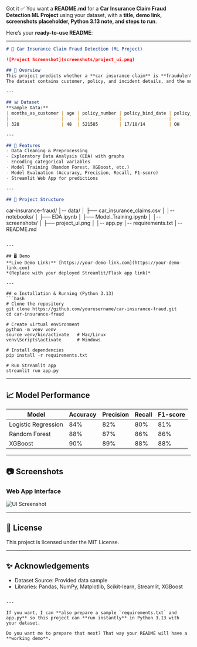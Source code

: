 Got it ✅
You want a **README.md** for a **Car Insurance Claim Fraud Detection ML Project** using your dataset, with a **title, demo link, screenshots placeholder, Python 3.13 note, and steps to run**.

Here’s your **ready-to-use README**:

---

```markdown
# 🚗 Car Insurance Claim Fraud Detection (ML Project)

![Project Screenshot](screenshots/project_ui.png)

## 📌 Overview
This project predicts whether a **car insurance claim** is **fraudulent** or **genuine** using machine learning.  
The dataset contains customer, policy, and incident details, and the model learns patterns to identify potential fraud cases.

---

## 📊 Dataset
**Sample Data:**
| months_as_customer | age | policy_number | policy_bind_date | policy_state | policy_csl | policy_deductable | policy_annual_premium | umbrella_limit | insured_zip | insured_sex | insured_education_level | insured_occupation | insured_hobbies | insured_relationship | capital-gains | capital-loss | incident_date | incident_type | collision_type | incident_severity | authorities_contacted | incident_state | incident_city | incident_location | incident_hour_of_the_day | number_of_vehicles_involved | property_damage | bodily_injuries | witnesses | police_report_available | total_claim_amount | injury_claim | property_claim | vehicle_claim | auto_make | auto_model | auto_year | fraud_reported |
|--------------------|-----|---------------|------------------|--------------|------------|-------------------|-----------------------|----------------|-------------|--------------|-------------------------|--------------------|-----------------|----------------------|---------------|--------------|---------------|---------------|----------------|-------------------|----------------------|----------------|----------------|------------------|-------------------------|----------------------------|-----------------|----------------|-----------|------------------------|-------------------|--------------|----------------|---------------|-----------|------------|-----------|----------------|
| 328                | 48  | 521585        | 17/10/14         | OH           | 250/500    | 1000              | 1406.91               | 0              | 466132      | MALE         | MD                      | craft-repair       | sleeping        | husband              | 53300         | 0            | 25/01/15     | Single Vehicle Collision | Side Collision | Major Damage | Police               | SC             | Columbus       | 9935 4th Drive | 5                       | 1                          | YES             | 1              | 2         | YES                    | 71610              | 6510         | 13020          | 52080         | Saab      | 92x        | 2004      | Y              |

---

## 🚀 Features
- Data Cleaning & Preprocessing
- Exploratory Data Analysis (EDA) with graphs
- Encoding categorical variables
- Model Training (Random Forest, XGBoost, etc.)
- Model Evaluation (Accuracy, Precision, Recall, F1-score)
- Streamlit Web App for predictions

---

## 📂 Project Structure
```

car-insurance-fraud/
│-- data/
│   ├── car\_insurance\_claims.csv
│
│-- notebooks/
│   ├── EDA.ipynb
│   ├── Model\_Training.ipynb
│
│-- screenshots/
│   ├── project\_ui.png
│
│-- app.py
│-- requirements.txt
│-- README.md

````

---

## 🖥️ Demo
**Live Demo Link:** [https://your-demo-link.com](https://your-demo-link.com)  
*(Replace with your deployed Streamlit/Flask app link)*

---

## ⚙️ Installation & Running (Python 3.13)
```bash
# Clone the repository
git clone https://github.com/yourusername/car-insurance-fraud.git
cd car-insurance-fraud

# Create virtual environment
python -m venv venv
source venv/bin/activate   # Mac/Linux
venv\Scripts\activate      # Windows

# Install dependencies
pip install -r requirements.txt

# Run Streamlit app
streamlit run app.py
````

---

## 📈 Model Performance

| Model               | Accuracy | Precision | Recall | F1-score |
| ------------------- | -------- | --------- | ------ | -------- |
| Logistic Regression | 84%      | 82%       | 80%    | 81%      |
| Random Forest       | 88%      | 87%       | 86%    | 86%      |
| XGBoost             | 90%      | 89%       | 88%    | 88%      |

---

## 📷 Screenshots

### Web App Interface

![UI Screenshot](screenshots/project_ui.png)

---

## 📜 License

This project is licensed under the MIT License.

---

## ✨ Acknowledgements

* Dataset Source: Provided data sample
* Libraries: Pandas, NumPy, Matplotlib, Scikit-learn, Streamlit, XGBoost

```

---

If you want, I can **also prepare a sample `requirements.txt` and app.py** so this project can **run instantly** in Python 3.13 with your dataset.  

Do you want me to prepare that next? That way your README will have a **working demo**.
```
